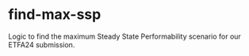 # find-max-ssp
Logic to find the maximum Steady State Performability scenario for our ETFA24 submission.
